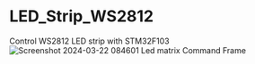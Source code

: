 # LED_Strip_WS2812
Control WS2812 LED strip with STM32F103
![Screenshot 2024-03-22 084601](https://github.com/WanL0q/LED_Strip_WS2812/assets/134664967/3e64fd06-0365-4d2e-80c9-7bd812c33679)
Led matrix Command Frame

